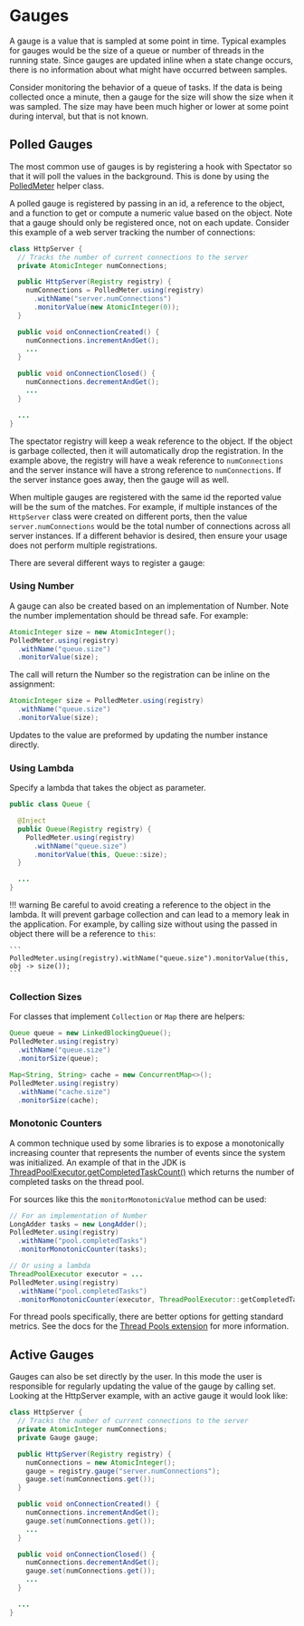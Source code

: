 # Gauges

A gauge is a value that is sampled at some point in time. Typical examples
for gauges would be the size of a queue or number of threads in the running
state. Since gauges are updated inline when a state change occurs, there is
no information about what might have occurred between samples.

Consider monitoring the behavior of a queue of tasks. If the data is being
collected once a minute, then a gauge for the size will show the size when
it was sampled. The size may have been much higher or lower at some point
during interval, but that is not known.

## Polled Gauges

The most common use of gauges is by registering a hook with Spectator so that
it will poll the values in the background. This is done by using the [PolledMeter]
helper class.

[PolledMeter]: http://netflix.github.io/spectator/en/latest/javadoc/spectator-api/com/netflix/spectator/api/patterns/PolledMeter.html

A polled gauge is registered by passing in an id, a reference to the object, and
a function to get or compute a numeric value based on the object. Note that
a gauge should only be registered once, not on each update. Consider this
example of a web server tracking the number of connections:

```java
class HttpServer {
  // Tracks the number of current connections to the server
  private AtomicInteger numConnections;

  public HttpServer(Registry registry) {
    numConnections = PolledMeter.using(registry)
      .withName("server.numConnections")
      .monitorValue(new AtomicInteger(0));
  }

  public void onConnectionCreated() {
    numConnections.incrementAndGet();
    ...
  }

  public void onConnectionClosed() {
    numConnections.decrementAndGet();
    ...
  }

  ...
}
```

The spectator registry will keep a weak reference to the object. If the object is
garbage collected, then it will automatically drop the registration. In the example
above, the registry will have a weak reference to `numConnections` and the server
instance will have a strong reference to `numConnections`. If the server instance
goes away, then the gauge will as well.

When multiple gauges are registered with the same id the reported value will
be the sum of the matches. For example, if multiple instances of the `HttpServer`
class were created on different ports, then the value `server.numConnections`
would be the total number of connections across all server instances. If a different
behavior is desired, then ensure your usage does not perform multiple registrations.

There are several different ways to register a gauge:

### Using Number

A gauge can also be created based on an implementation of Number. Note the number
implementation should be thread safe. For example:

```java
AtomicInteger size = new AtomicInteger();
PolledMeter.using(registry)
  .withName("queue.size")
  .monitorValue(size);
```

The call will return the Number so the registration can be inline on the
assignment:

```java
AtomicInteger size = PolledMeter.using(registry)
  .withName("queue.size")
  .monitorValue(size);
```

Updates to the value are preformed by updating the number instance directly.

### Using Lambda

Specify a lambda that takes the object as parameter.

```java
public class Queue {

  @Inject
  public Queue(Registry registry) {
    PolledMeter.using(registry)
      .withName("queue.size")
      .monitorValue(this, Queue::size);
  }

  ...
}
```

!!! warning
    Be careful to avoid creating a reference to the object in the
    lambda. It will prevent garbage collection and can lead to a memory leak
    in the application. For example, by calling size without using the passed
    in object there will be a reference to `this`:

    ```
    PolledMeter.using(registry).withName("queue.size").monitorValue(this, obj -> size());
    ```

### Collection Sizes

For classes that implement `Collection` or `Map` there are helpers:

```java
Queue queue = new LinkedBlockingQueue();
PolledMeter.using(registry)
  .withName("queue.size")
  .monitorSize(queue);

Map<String, String> cache = new ConcurrentMap<>();
PolledMeter.using(registry)
  .withName("cache.size")
  .monitorSize(cache);
```

### Monotonic Counters

A common technique used by some libraries is to expose a monotonically increasing
counter that represents the number of events since the system was initialized. An
example of that in the JDK is [ThreadPoolExecutor.getCompletedTaskCount()] which
returns the number of completed tasks on the thread pool.

For sources like this the `monitorMonotonicValue` method can be used:

```java
// For an implementation of Number
LongAdder tasks = new LongAdder();
PolledMeter.using(registry)
  .withName("pool.completedTasks")
  .monitorMonotonicCounter(tasks);

// Or using a lambda
ThreadPoolExecutor executor = ...
PolledMeter.using(registry)
  .withName("pool.completedTasks")
  .monitorMonotonicCounter(executor, ThreadPoolExecutor::getCompletedTaskCount);
```

For thread pools specifically, there are better options for getting standard metrics.
See the docs for the [Thread Pools extension](../ext/thread-pools.md) for more
information.

[ThreadPoolExecutor.getCompletedTaskCount()]: https://docs.oracle.com/javase/8/docs/api/java/util/concurrent/ThreadPoolExecutor.html#getCompletedTaskCount--

## Active Gauges

Gauges can also be set directly by the user. In this mode the user is responsible for
regularly updating the value of the gauge by calling set. Looking at the HttpServer
example, with an active gauge it would look like:

```java
class HttpServer {
  // Tracks the number of current connections to the server
  private AtomicInteger numConnections;
  private Gauge gauge;

  public HttpServer(Registry registry) {
    numConnections = new AtomicInteger();
    gauge = registry.gauge("server.numConnections");
    gauge.set(numConnections.get());
  }

  public void onConnectionCreated() {
    numConnections.incrementAndGet();
    gauge.set(numConnections.get());
    ...
  }

  public void onConnectionClosed() {
    numConnections.decrementAndGet();
    gauge.set(numConnections.get());
    ...
  }

  ...
}
```
